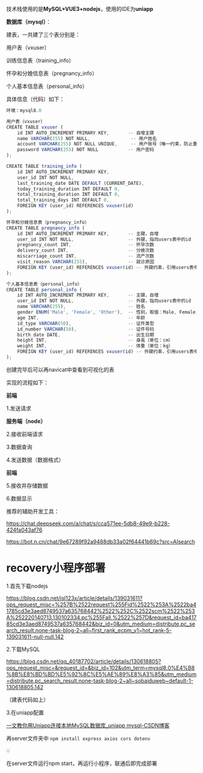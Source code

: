 技术栈使用的是**MySQL+VUE3+nodejs**，使用的IDE为**uniapp**

**数据库（mysql）**：

建表，一共建了三个表分别是：

用户表（vxuser）

训练信息表（training_info）

怀孕和分娩信息表（pregnancy_info）

个人基本信息表（personal_info）

具体信息（代码）如下：

```jsx
环境：mysql8.0

用户表（vxuser）
CREATE TABLE vxuser (
    id INT AUTO_INCREMENT PRIMARY KEY,       -- 自增主键
    name VARCHAR(255) NOT NULL,               -- 用户姓名
    account VARCHAR(255) NOT NULL UNIQUE,     -- 用户账号（唯一约束，防止重复）
    password VARCHAR(255) NOT NULL           -- 用户密码
);

CREATE TABLE training_info (
    id INT AUTO_INCREMENT PRIMARY KEY,
    user_id INT NOT NULL,
    last_training_date DATE DEFAULT (CURRENT_DATE), 
    today_training_duration INT DEFAULT 0,
    total_training_duration INT DEFAULT 0,
    total_training_days INT DEFAULT 0,
    FOREIGN KEY (user_id) REFERENCES vxuser(id)
);

怀孕和分娩信息表（pregnancy_info）
CREATE TABLE pregnancy_info (
    id INT AUTO_INCREMENT PRIMARY KEY,       -- 主键，自增
    user_id INT NOT NULL,                    -- 外键，指向users表中的id
    pregnancy_count INT,                     -- 怀孕次数
    delivery_count INT,                      -- 分娩次数
    miscarriage_count INT,                   -- 流产次数
    visit_reason VARCHAR(255),               -- 就诊原因
    FOREIGN KEY (user_id) REFERENCES vxuser(id) -- 外键约束，引用users表中的id
);

个人基本信息表（personal_info）
CREATE TABLE personal_info (
    id INT AUTO_INCREMENT PRIMARY KEY,       -- 主键，自增
    user_id INT NOT NULL,                    -- 外键，指向users表中的id
    name VARCHAR(255),                       -- 姓名
    gender ENUM('Male', 'Female', 'Other'),  -- 性别，取值：Male, Female, Other
    age INT,                                 -- 年龄
    id_type VARCHAR(50),                     -- 证件类型
    id_number VARCHAR(50),                   -- 证件号码
    birth_date DATE,                         -- 出生日期
    height INT,                              -- 身高（单位：cm）
    weight INT,                              -- 体重（单位：kg）
    FOREIGN KEY (user_id) REFERENCES vxuser(id) -- 外键约束，引用users表中的id
);
```


创建完毕后可以再navicat中查看到可视化的表

实现的流程如下：

**前端**

1.发送请求

**服务端（node）**

2.接收前端请求

3.数据查询

4.发送数据（数据格式）

**前端**

5.接收并存储数据

6.数据显示

推荐的辅助开发工具：

https://chat.deepseek.com/a/chat/s/cca571ee-5db8-49e9-b228-424fa043af76

https://bot.n.cn/chat/9e67289f92a9488db33a02f64441b69c?src=AIsearch

# recovery小程序部署

1.首先下载nodejs

https://blog.csdn.net/jsl123x/article/details/139031611?ops_request_misc=%257B%2522request%255Fid%2522%253A%2522ba41785cd3e3aed8749537a635768442%2522%252C%2522scm%2522%253A%252220140713.130102334.pc%255Fall.%2522%257D&request_id=ba41785cd3e3aed8749537a635768442&biz_id=0&utm_medium=distribute.pc_search_result.none-task-blog-2~all~first_rank_ecpm_v1~hot_rank-5-139031611-null-null.142

2.下载MySQL

https://blog.csdn.net/qq_40187702/article/details/130618805?ops_request_misc=&request_id=&biz_id=102&utm_term=mysql8.0%E4%B8%8B%E8%BD%BD%E5%92%8C%E5%AE%89%E8%A3%85&utm_medium=distribute.pc_search_result.none-task-blog-2~all~sobaiduweb~default-1-130618805.142

（建表代码如上）

3.在uniapp配置

[一文教你用Uniapp连接本地MySQL数据库_uniapp mysql-CSDN博客](https://blog.csdn.net/jsl123x/article/details/139031611?ops_request_misc=%257B%2522request%255Fid%2522%253A%2522ba41785cd3e3aed8749537a635768442%2522%252C%2522scm%2522%253A%252220140713.130102334.pc%255Fall.%2522%257D&request_id=ba41785cd3e3aed8749537a635768442&biz_id=0&utm_medium=distribute.pc_search_result.none-task-blog-2~all~first_rank_ecpm_v1~hot_rank-5-139031611-null-null.142)

再server文件夹中
`npm install express axios cors dotenv`

<aside>
💡

在server文件运行npm start，再运行小程序，联通后即完成部署

</aside>

